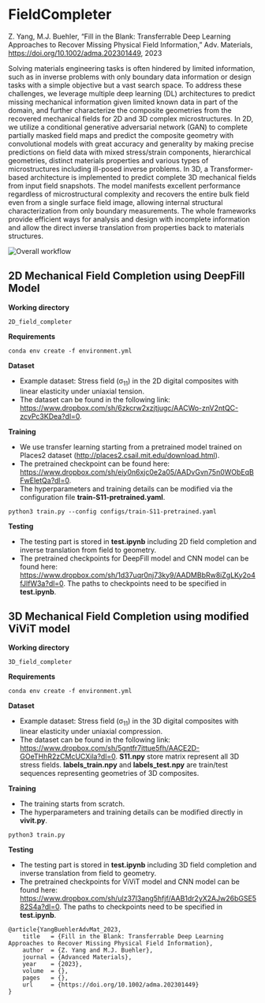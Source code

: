 # FieldCompleter

Z. Yang, M.J. Buehler, “Fill in the Blank: Transferrable Deep Learning Approaches to Recover Missing Physical Field Information,” Adv. Materials, https://doi.org/10.1002/adma.202301449, 2023

Solving materials engineering tasks is often hindered by limited information, such as in inverse problems with only boundary data information or design tasks with a simple objective but a vast search space. To address these challenges, we leverage multiple deep learning (DL) architectures to predict missing mechanical information given limited known data in part of the domain, and further characterize the composite geometries from the recovered mechanical fields for 2D and 3D complex microstructures. In 2D, we utilize a conditional generative adversarial network (GAN) to complete partially masked field maps and predict the composite geometry with convolutional models with great accuracy and generality by making precise predictions on field data with mixed stress/strain components, hierarchical geometries, distinct materials properties and various types of microstructures including ill-posed inverse problems. In 3D, a Transformer-based architecture is implemented to predict complete 3D mechanical fields from input field snapshots. The model manifests excellent performance regardless of microstructural complexity and recovers the entire bulk field even from a single surface field image, allowing internal structural characterization from only boundary measurements. The whole frameworks provide efficient ways for analysis and design with incomplete information and allow the direct inverse translation from properties back to materials structures.

![Overall workflow](https://github.com/lamm-mit/FieldCompleter/blob/main/Figure.png)

## 2D Mechanical Field Completion using DeepFill Model
**Working directory**
```
2D_field_completer
```
**Requirements**
```
conda env create -f environment.yml
```
**Dataset**
- Example dataset: Stress field (&sigma;<sub>11</sub>) in the 2D digital composites with linear elasticity under uniaxial tension.
- The dataset can be found in the following link: https://www.dropbox.com/sh/6zkcrw2xzjtjugc/AACWo-znV2ntQC-zcvPc3KDea?dl=0.

**Training**
- We use transfer learning starting from a pretrained model trained on Places2 dataset (http://places2.csail.mit.edu/download.html).
- The pretrained checkpoint can be found here: https://www.dropbox.com/sh/eiy0n6xjc0e2a05/AADvGvn75n0WObEqBFwEletQa?dl=0.
- The hyperparameters and training details can be modified via the configuration file **train-S11-pretrained.yaml**.
```
python3 train.py --config configs/train-S11-pretrained.yaml
```

**Testing**
- The testing part is stored in **test.ipynb** including 2D field completion and inverse translation from field to geometry. 
- The pretrained checkpoints for DeepFill model and CNN model can be found here: https://www.dropbox.com/sh/1d37uqr0nj73ky9/AADMBbRw8iZgLKy2o4fJlfW3a?dl=0. The paths to checkpoints need to be specified in **test.ipynb**.

## 3D Mechanical Field Completion using modified ViViT model
**Working directory**
```
3D_field_completer
```
**Requirements**
```
conda env create -f environment.yml
```
**Dataset**
- Example dataset: Stress field (&sigma;<sub>11</sub>) in the 3D digital composites with linear elasticity under uniaxial compression.
- The dataset can be found in the following link: https://www.dropbox.com/sh/5gntfr7ittue5fh/AACE2D-GOeTHhR2zCMcUCXila?dl=0. **S11.npy** store matrix represent all 3D stress fields. **labels_train.npy** and **labels_test.npy** are train/test sequences representing geometries of 3D composites. 

**Training**
- The training starts from scratch.
- The hyperparameters and training details can be modified directly in **vivit.py**.
```
python3 train.py 
```

**Testing**
- The testing part is stored in **test.ipynb** including 3D field completion and inverse translation from field to geometry. 
- The pretrained checkpoints for ViViT model and CNN model can be found here: https://www.dropbox.com/sh/ulz37l3ang5hfjf/AAB1dr2yX2AJw26bGSE582S4a?dl=0. The paths to checkpoints need to be specified in **test.ipynb**.


```
@article{YangBuehlerAdvMat_2023,
    title   = {Fill in the Blank: Transferrable Deep Learning Approaches to Recover Missing Physical Field Information},
    author  = {Z. Yang and M.J. Buehler},
    journal = {Advanced Materials},
    year    = {2023},
    volume  = {},
    pages   = {},
    url     = {https://doi.org/10.1002/adma.202301449}
}
```

